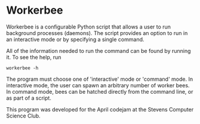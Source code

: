 # Workerbee

Workerbee is a configurable Python script that allows a user to run background processes (daemons). The script provides an option to run in an interactive mode or by specifying a single command.

All of the information needed to run the command can be found by running it. To see the help, run

```
workerbee -h
```

The program must choose one of 'interactive' mode or 'command' mode. In interactive mode, the user can spawn an arbitrary number of worker bees. In command mode, bees can be hatched directly from the command line, or as part of a script.

This program was developed for the April codejam at the Stevens Computer Science Club.

